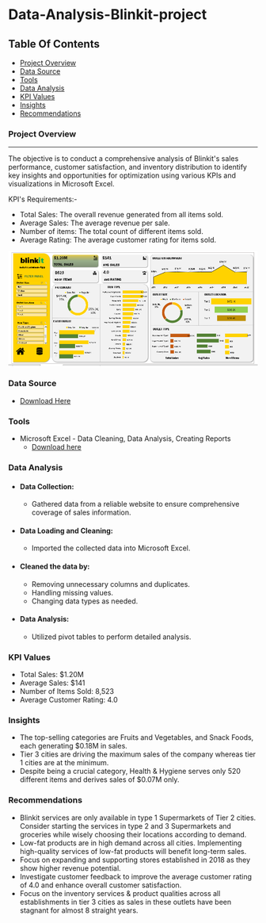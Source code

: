 # Data-Analysis-Blinkit-project

## Table Of Contents
- [Project Overview](#project-overview)
- [Data Source](#data-source)
- [Tools](#tools)
- [Data Analysis](#data-analysis)
- [KPI Values](#kpi-values)
- [Insights](#insights)
- [Recommendations](#recommendations)

### Project Overview
---
The objective is to conduct a comprehensive analysis of Blinkit's sales performance, customer satisfaction, and inventory distribution to identify key insights and opportunities for optimization using various KPIs and visualizations in Microsoft Excel.

KPI's Requirements:-
- Total Sales: The overall revenue generated from all items sold.
- Average Sales: The average revenue per sale.
- Number of items: The total count of different items sold.
- Average Rating: The average customer rating for items sold.

![Dashboard](Blinkit.PNG)

### Data Source
- [Download Here](https://docs.google.com/spreadsheets/d/1VH_Qfnt_bWkR2tdSeh6R1P1erAQWqoBV/edit?usp=sharing&ouid=117512632267907036978&rtpof=true&sd=true)

### Tools
 - Microsoft Excel - Data Cleaning, Data Analysis, Creating Reports
    - [Download here](https://microsoft.com)

### Data Analysis
- #### Data Collection:
     - Gathered data from a reliable website to ensure comprehensive coverage of sales information.
- #### Data Loading and Cleaning:
     - Imported the collected data into Microsoft Excel.
- #### Cleaned the data by:
     - Removing unnecessary columns and duplicates.
     - Handling missing values.
     - Changing data types as needed.
- #### Data Analysis:
     - Utilized pivot tables to perform detailed analysis.

### KPI Values

- Total Sales: $1.20M
- Average Sales: $141
- Number of Items Sold: 8,523
- Average Customer Rating: 4.0

### Insights

- The top-selling categories are Fruits and Vegetables, and Snack Foods, each generating $0.18M in sales.
- Tier 3 cities are driving the maximum sales of the company whereas tier 1 cities are at the minimum.
- Despite being a crucial category, Health & Hygiene serves only 520 different items and derives sales of $0.07M only.

### Recommendations

- Blinkit services are only available in type 1 Supermarkets of Tier 2 cities. Consider starting the services in type 2 and 3 Supermarkets and groceries while wisely choosing their locations according to demand.
- Low-fat products are in high demand across all cities. Implementing high-quality services of low-fat products will benefit long-term sales.
- Focus on expanding and supporting stores established in 2018 as they show higher revenue potential.
- Investigate customer feedback to improve the average customer rating of 4.0 and enhance overall customer satisfaction.
- Focus on the inventory services & product qualities across all establishments in tier 3 cities as sales in these outlets have been stagnant for almost 8 straight years.
